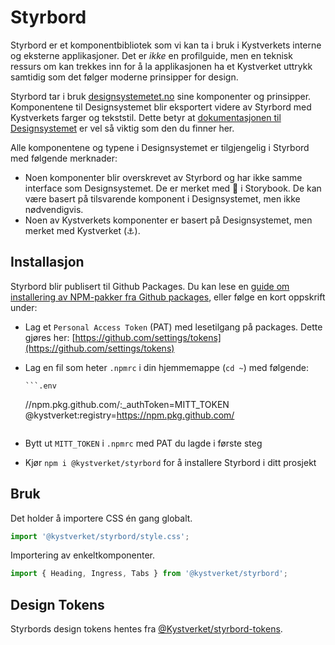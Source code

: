 # Styrbord

Styrbord er et komponentbibliotek som vi kan ta i bruk i Kystverkets interne og eksterne
applikasjoner. Det er _ikke_ en profilguide, men en teknisk ressurs om kan trekkes inn for å la
applikasjonen ha et Kystverket uttrykk samtidig som det følger moderne prinsipper for design.

Styrbord tar i bruk [designsystemetet.no](https://www.designsystemet.no/) sine komponenter og prinsipper.
Komponentene til Designsystemet blir eksportert videre av Styrbord med Kystverkets farger og tekststil.
Dette betyr at [dokumentasjonen til Designsystemet](https://storybook.designsystemet.no/) er vel så viktig
som den du finner her.

Alle komponentene og typene i Designsystemet er tilgjengelig i Styrbord med følgende merknader:

- Noen komponenter blir overskrevet av Styrbord og har ikke samme interface som Designsystemet. De er merket med 🤖 i Storybook. De kan være basert på tilsvarende komponent i Designsystemet, men ikke nødvendigvis.
- Noen av Kystverkets komponenter er basert på Designsystemet, men merket med Kystverket (⚓).

## Installasjon

Styrbord blir publisert til Github Packages. Du kan lese en [guide om installering av NPM-pakker fra Github packages](https://docs.github.com/en/packages/working-with-a-github-packages-registry/working-with-the-npm-registry#installing-a-package), eller følge en kort oppskrift under:

- Lag et `Personal Access Token` (PAT) med lesetilgang på packages. Dette gjøres her: [https://github.com/settings/tokens](https://github.com/settings/tokens)
- Lag en fil som heter `.npmrc` i din hjemmemappe (`cd ~`) med følgende:

      ```.env

  //npm.pkg.github.com/:\_authToken=MITT_TOKEN
  @kystverket:registry=https://npm.pkg.github.com/

  ```

  ```

- Bytt ut `MITT_TOKEN` i `.npmrc` med PAT du lagde i første steg
- Kjør `npm i @kystverket/styrbord` for å installere Styrbord i ditt prosjekt

## Bruk

Det holder å importere CSS én gang globalt.

```js
import '@kystverket/styrbord/style.css';
```

Importering av enkeltkomponenter.

```js
import { Heading, Ingress, Tabs } from '@kystverket/styrbord';
```

## Design Tokens

Styrbords design tokens hentes fra [@Kystverket/styrbord-tokens](https://github.com/Kystverket/styrbord-tokens).
